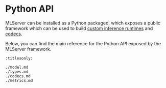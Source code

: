 # Python API

MLServer can be installed as a Python packaged, which exposes a public
framework which can be used to build [custom inference
runtimes](../../user-guide/custom) and [codecs](../../user-guide/content-type).

Below, you can find the main reference for the Python API exposed by the
MLServer framework.

```{toctree}
:titlesonly:

./model.md
./types.md
./codecs.md
./metrics.md
```
